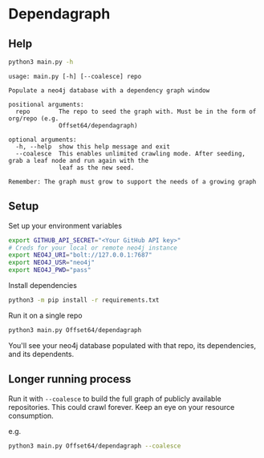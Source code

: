 # Dependagraph

## Help
```bash
python3 main.py -h
```
```
usage: main.py [-h] [--coalesce] repo

Populate a neo4j database with a dependency graph window

positional arguments:
  repo        The repo to seed the graph with. Must be in the form of org/repo (e.g.
              Offset64/dependagraph)

optional arguments:
  -h, --help  show this help message and exit
  --coalesce  This enables unlimited crawling mode. After seeding, grab a leaf node and run again with the
              leaf as the new seed.

Remember: The graph must grow to support the needs of a growing graph

```

## Setup
Set up your environment variables
```bash
export GITHUB_API_SECRET="<Your GitHub API key>"
# Creds for your local or remote neo4j instance 
export NEO4J_URI="bolt://127.0.0.1:7687" 
export NEO4J_USR="neo4j"
export NEO4J_PWD="pass"
```

Install dependencies
```bash
python3 -m pip install -r requirements.txt
```

Run it on a single repo

```bash
python3 main.py Offset64/dependagraph
```

You'll see your neo4j database populated with that repo, its dependencies, and its dependents.

## Longer running process
Run it with `--coalesce` to build the full graph of publicly available repositories. 
This could crawl forever. Keep an eye on your resource consumption.

e.g.

```bash
python3 main.py Offset64/dependagraph --coalesce
```
